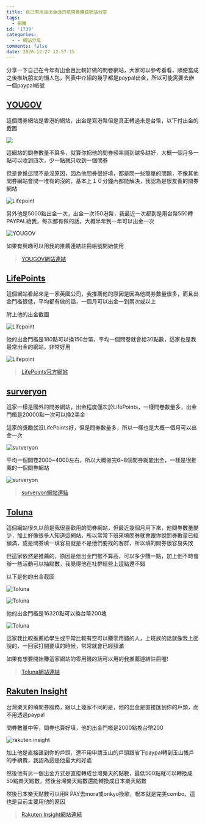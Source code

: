 ```yaml
---
title: 自己常用且出金過的填問券賺錢網站分享
tags:
  - 網賺
id: '1739'
categories:
  - - 網站分享
comments: false
date: 2020-12-27 12:57:15
---
```


分享一下自己在今年有出金且比較好做的問卷網站，大家可以參考看看，順便當成之後推坑朋友的懶人包，列表中介紹的幾乎都是paypal出金，所以可能需要去辦一個paypal帳號



## [YOUGOV](https://hk.yougov.com/zh-hk/refer/XU5ED0cgycmbltdYlIDvqA/ "YOUGOV")

這個問券網站是香港的網站，出金是寫港幣但是真正轉過來是台幣，以下付出金的截圖

![](https://blog.devcker.com/wp-content/uploads/2020/12/firefox_k0LHGHhSpC.png)

這網站的問券數量不算多，就算你把他的問券頻率調到越多越好，大概一個月多一點可以收到四次，少一點就只收到一個問券

但是會推這間不是沒原因，因為他問券很好填，都是問一些簡單的問題，不像其他問券網站會問一堆有的沒的，基本上１０分鐘內都能解決，我認為是很友善的問券網站

![Lifepoint](./earn-money-sruvery-recommend/firefox_7antP33UQ4.png)

另外他是5000點出金一次，出金一次150港幣，我最近一次都到是用台幣550轉PAYPAL給我，每次都有做的話，大概半年到一年可以出金一次

![YOUGOV](./earn-money-sruvery-recommend/firefox_DxFjgJpPKv.png)

如果有興趣可以用我的推薦連結註冊帳號開始使用

> [YOUGOV網站連結](https://hk.yougov.com/zh-hk/refer/XU5ED0cgycmbltdYlIDvqA/ "YOUGOV網站連結")

## [LifePoints](https://www.lifepointspanel.com/ "LifePoints")

這個網站看起來是一家英國公司，我推薦他的原因是因為他問券數量很多，而且出金門檻很低，平均都有做的話，一個月可以出金一到兩次或以上

附上他的出金截圖

![Lifepoint](./earn-money-sruvery-recommend/firefox_a96MTut55h.png)

他的出金門檻是180點可以換150台幣，平均一個問卷就會給30點數，這家也是我最常出金的網站，非常好用

![Lifepoint](./earn-money-sruvery-recommend/firefox_f0Hf7DmOgF.png)

> [LifePoints官方網站](https://www.lifepointspanel.com/ "LifePoints官方網站")

## [surveryon](https://www.surveyon.com "surveryon")

這家一樣是國外的問券網站，出金程度僅次於LifePoints，一樣問卷數量多，出金門檻是20000點一次可以換2美金

這家的獎勵就沒LifePoints好，但是問券數量多，所以一樣也是大概一個月可以出金一次

![surveryon](./earn-money-sruvery-recommend/firefox_MRFHk5YWEW.png)

平均一個問卷2000~4000左右，所以大概做完6~8個問券就能出金，一樣是很推薦的一個問券網站

![surveryon](./earn-money-sruvery-recommend/firefox_EDzKzzIezZ-1024x280.png)

> [surveryon網站連結](https://www.surveyon.com "surveryon網站連結")

## [Toluna](https://tw.toluna.com/referral/kami25565 "Toluna")

這個網站很久以前是我很喜歡用的問券網站，但最近幾個月用下來，他問券數量變少，加上好像很多人知道這網站，所以常常下班來填問券就會跟你說問券數量已經額滿，或是問券填一填容易就是不是他們要找的客群，所以填的問券很容易失敗

但這家依然是推薦的，原因是他出金門檻不算高，可以多少賺一點，加上他不時會辦一些活動可以抽點數，我覺得他在社群經營上這點還不錯

以下是他的出金截圖

![Toluna](./earn-money-sruvery-recommend/firefox_8XQxTunZVX.png)

![Toluna](./earn-money-sruvery-recommend/firefox_gZkPXfrr7W.png)

他的出金門檻是16320點可以換台幣200塊

![Toluna](./earn-money-sruvery-recommend/firefox_4a80dNZ1i0.png)

這家我比較推薦給學生或平常比較有空可以賺零用錢的人，上班族的話就像我上面說的，一回家打開要填的時候，常常就會已經額滿

如果有想要開始賺這家網站的零用錢的話可以用的我推薦連結註冊喔!

> [Toluna網站連結](https://tw.toluna.com/referral/kami25565 "Toluna網站連結")

## [Rakuten Insight](https://tw.m.aipsurveys.com/ "Rakuten Insight")

台灣樂天的填問券服務，跟以上幾家不同的是，他的出金是直接匯到你的戶頭，而不用透過paypal

問券數量中等，問券也算好填，他的出金門檻是2000點換台幣200

![rakuten insight](./earn-money-sruvery-recommend/firefox_gUVh89C1ko.png)

加上他是直接匯到你的戶頭，還不用申請玉山的戶頭跟省下paypal轉到玉山帳戶的手續費，我認為這是他最大的好處

然後他有另一個出金方式是直接轉成台灣樂天的點數，最低500點就可以轉換成50點樂天點數，然後台灣樂天點數還能轉換成日本樂天點數

然後日本樂天點數可以用R PAY去mora或onkyo換歌，根本就是完美combo，這也是目前主要用他的原因

> [Rakuten Insight網站連結](https://tw.m.aipsurveys.com/ "Rakuten Insight網站連結")